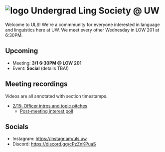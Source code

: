 # ![logo](https://avatars.githubusercontent.com/u/125600198?s=50&v=4) Undergrad Ling Society @ UW

Welcome to ULS! We're a commmunity for everyone interested in language and linguistics here at UW. We meet every other Wednesday in LOW 201 at 6:30PM.

## Upcoming
- Meeting: **3/1 6:30PM @ LOW 201**
- Event: **Social** (details TBA!)

## Meeting recordings
Videos are all annotated with section timestamps.

- [2/15: Officer intros and topic pitches](https://youtu.be/YuZi1qskRp8)
  - [Post-meeting interest poll](https://forms.gle/knXr5RnFZUN7w8yh7)

## Socials
- Instagram: https://instagr.am/uls.uw
- Discord: https://discord.gg/cPzZnKPuaS

